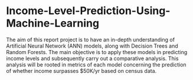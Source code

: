 # Income-Level-Prediction-Using-Machine-Learning
The aim of this report project is to have an in-depth understanding of Artificial Neural Network  (ANN) models, along with Decision Trees and Random Forests. The main objective is to apply these  models in predicting income levels and subsequently carry out a comparative analysis. This analysis  will be rooted in metrics of each model concerning the prediction of whether income  surpasses $50K/yr based on census data.
